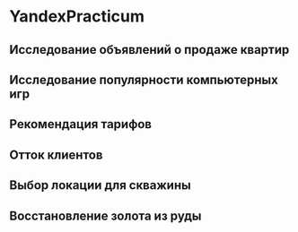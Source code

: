# YandexPracticum
## Исследование объявлений о продаже квартир
## Исследование популярности компьютерных игр
## Рекомендация тарифов
## Отток клиентов
## Выбор локации для скважины
## Восстановление золота из руды
